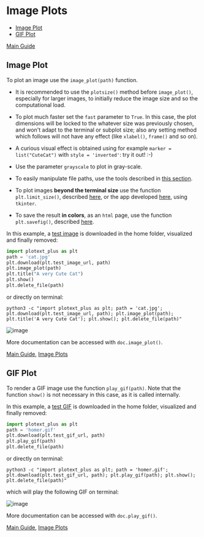 # Image Plots

- [Image Plot](https://github.com/ccmitchellusa/plotext_plus/blob/master/docs/image.md#image-plot)
- [GIF Plot](https://github.com/ccmitchellusa/plotext_plus/blob/master/docs/image.md#gif-plot)

[Main Guide](https://github.com/ccmitchellusa/plotext_plus#guide)

## Image Plot

To plot an image use the `image_plot(path)` function. 

- It is recommended to use the `plotsize()` method before `image_plot()`, especially for larger images, to initially reduce the image size and so the computational load.

- To plot much faster set the `fast` parameter to `True`. In this case, the plot dimensions will be locked to the whatever size was previously chosen, and won't adapt to the terminal or subplot size; also any setting method which follows will not have any effect (like `xlabel()`, `frame()` and so on).

- A curious visual effect is obtained using for example `marker = list("CuteCat")` with `style = 'inverted'`: try it out! :-)

- Use the parameter `grayscale` to plot in gray-scale.

- To easily manipulate file paths, use the tools described in [this section](https://github.com/ccmitchellusa/plotext_plus/blob/master/docs/utilities.md#file-utilities).

- To plot images **beyond the terminal size** use the function `plt.limit_size()`, described [here](https://github.com/ccmitchellusa/plotext_plus/blob/master/docs/settings.md#plot-size), or the app developed [here](https://github.com/ccmitchellusa/plotext_plus/blob/master/docs/environments.md#tkinter), using `tkinter`.

- To save the result **in colors**, as an `html` page, use the function `plt.savefig()`, described [here](https://github.com/ccmitchellusa/plotext_plus/blob/master/docs/utilities.md#useful-functions).

In this example, a [test image](https://raw.githubusercontent.com/ccmitchellusa/plotext/master/data/cat.jpg) is downloaded in the home folder, visualized and finally removed:

```python
import plotext_plus as plt
path = 'cat.jpg'
plt.download(plt.test_image_url, path)
plt.image_plot(path)
plt.title("A very Cute Cat")
plt.show()
plt.delete_file(path)
```

or directly on terminal:

```console
python3 -c "import plotext_plus as plt; path = 'cat.jpg'; plt.download(plt.test_image_url, path); plt.image_plot(path); plt.title('A very Cute Cat'); plt.show(); plt.delete_file(path)"
```

![image](https://raw.githubusercontent.com/ccmitchellusa/plotext/master/data/image.png)

More documentation can be accessed with `doc.image_plot()`.

[Main Guide](https://github.com/ccmitchellusa/plotext_plus#guide), [Image Plots](https://github.com/ccmitchellusa/plotext_plus/blob/master/docs/image.md#image-plots)

## GIF Plot

To render a GIF image use the function `play_gif(path)`. Note that the function `show()` is not necessary in this case, as it is called internally.

In this example, a [test GIF](https://raw.githubusercontent.com/ccmitchellusa/plotext_plus/master/data/homer.gif) is downloaded in the home folder, visualized and finally removed:

```python
import plotext_plus as plt
path = 'homer.gif'
plt.download(plt.test_gif_url, path)
plt.play_gif(path)
plt.delete_file(path)
```

or directly on terminal:

```console
python3 -c "import plotext_plus as plt; path = 'homer.gif'; plt.download(plt.test_gif_url, path); plt.play_gif(path); plt.show(); plt.delete_file(path)"
```

which will play the following GIF on terminal:

![image](https://raw.githubusercontent.com/ccmitchellusa/plotext_plus/master/data/homer-rendered.gif)

More documentation can be accessed with `doc.play_gif()`.

[Main Guide](https://github.com/ccmitchellusa/plotext_plus#guide), [Image Plots](https://github.com/ccmitchellusa/plotext_plus/blob/master/docs/image.md#image-plots)